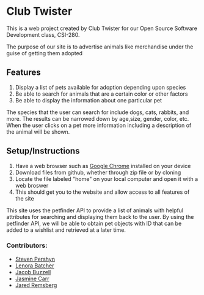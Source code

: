 # Club Twister
This is a web project created by Club Twister for our Open Source Software Development class, CSI-280.

The purpose of our site is to advertise animals like merchandise under the guise of getting them adopted

## Features
1. Display a list of pets available for adoption depending upon species
2. Be able to search for animals that are a certain color or other factors
3. Be able to display the information about one particular pet

The species that the user can search for include dogs, cats, rabbits, and more. The results can be narrowed down by age,size, gender, color, etc. When the user clicks on a pet more information including a description of the animal will be shown.

## Setup/Instructions
1. Have a web browser such as [Google Chrome](https://www.google.com/chrome/) installed on your device
2. Download files from github, whether through zip file or by cloning
3. Locate the file labeled "home" on your local computer and open it with a web broswer
4. This should get you to the website and allow access to all features of the site

This site uses the petfinder API to provide a list of animals with helpful attributes for searching and displaying them back to the user.  By using the petfinder API, we will be able to obtain pet objects with ID that can be added to a wishlist and retrieved at a later time.

### Contributors:
  * [Steven Pershyn](https://github.com/steven-pershyn)
  * [Lenora Batcher](https://github.com/lenora4321)
  * [Jacob Buzzell](https://github.com/jbuzzell)
  * [Jasmine Carr](https://github.com/jlc0906)
  * [Jared Remsberg](https://github.com/Gumbachi)

